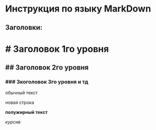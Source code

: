 # Инструкция по языку MarkDown
## Заголовки:
# # Заголовок 1го уровня
## ## Заголовок 2го уровня
### ### Зкоголовок 3го уровня и тд

обычный текст

новая строка

**полужирный текст**

*курсив*